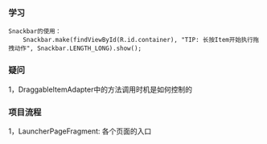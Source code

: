 ### 学习
    Snackbar的使用：
        Snackbar.make(findViewById(R.id.container), "TIP: 长按Item开始执行拖拽动作", Snackbar.LENGTH_LONG).show();

### 疑问

1，DraggableItemAdapter中的方法调用时机是如何控制的



### 项目流程

1，LauncherPageFragment: 各个页面的入口